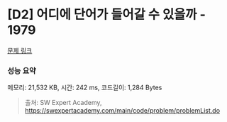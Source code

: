 # [D2] 어디에 단어가 들어갈 수 있을까 - 1979 

[문제 링크](https://swexpertacademy.com/main/code/problem/problemDetail.do?contestProbId=AV5PuPq6AaQDFAUq) 

### 성능 요약

메모리: 21,532 KB, 시간: 242 ms, 코드길이: 1,284 Bytes



> 출처: SW Expert Academy, https://swexpertacademy.com/main/code/problem/problemList.do